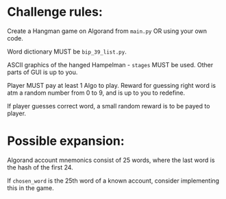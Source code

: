 # Challenge rules:

Create a Hangman game on Algorand from ```main.py``` OR using your own code.

Word dictionary MUST be ```bip_39_list.py```.

ASCII graphics of the hanged Hampelman - ```stages``` MUST be used. Other parts of GUI is up to you.

Player MUST pay at least 1 Algo to play. Reward for guessing right word is atm a random number from 0 to 9,
and is up to you to redefine.

If player guesses correct word, a small random reward is to be payed to player.

# Possible expansion:

Algorand account mnemonics consist of 25 words, where the last word is the hash of the first 24.

If ```chosen_word``` is the 25th word of a known account, consider implementing this in the game.
